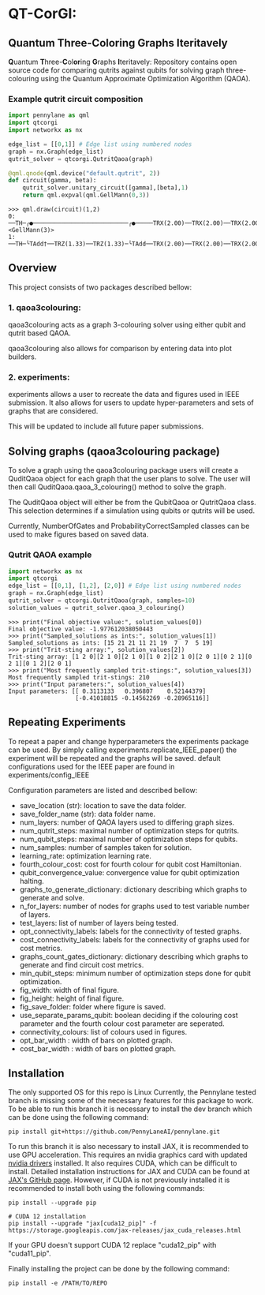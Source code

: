 # QT-CorGI: 
## **Q**uantum **T**hree-**C**ol**or**ing **G**raphs **I**teritavely

**Q**uantum **T**hree-**C**ol**or**ing **G**raphs **I**teritavely:
Repository contains open source code for comparing qutrits against qubits for solving graph three-colouring using the Quantum Approximate Optimization Algorithm (QAOA).

### Example qutrit circuit composition
```python
import pennylane as qml
import qtcorgi
import networkx as nx

edge_list = [[0,1]] # Edge list using numbered nodes
graph = nx.Graph(edge_list)
qutrit_solver = qtcorgi.QutritQaoa(graph)

@qml.qnode(qml.device("default.qutrit", 2))
def circuit(gamma, beta):
    qutrit_solver.unitary_circuit([gamma],[beta],1)
    return qml.expval(qml.GellMann(0,3))
```
```pycon
>>> qml.draw(circuit)(1,2)
0: ──TH─╭●───────────────────────────╭●─────TRX(2.00)──TRX(2.00)──TRX(2.00)─┤  <GellMann(3)>
1: ──TH─╰TAdd†──TRZ(1.33)──TRZ(1.33)─╰TAdd──TRX(2.00)──TRX(2.00)──TRX(2.00)─┤    
```

## Overview
This project consists of two packages described bellow:
### 1. qaoa3colouring:
qaoa3colouring acts as a graph 3-colouring solver using either qubit and qutrit based QAOA. 

qaoa3colouring also allows for comparison by entering data into plot builders.

### 2. experiments:
experiments allows a user to recreate the data and figures used in IEEE submission. It also allows for users to update hyper-parameters and sets of graphs that are considered.

This will be updated to include all future paper submissions.

## Solving graphs (qaoa3colouring package)
To solve a graph using the qaoa3colouring package users will create a QuditQaoa object for each graph that the user plans to solve.
The user will then call QuditQaoa.qaoa_3_colouring() method to solve the graph.

The QuditQaoa object will either be from the QubitQaoa or QutritQaoa class. This selection determines if a simulation using qubits or qutrits will be used.

Currently, NumberOfGates and ProbabilityCorrectSampled classes can be used to make figures based on saved data.

### Qutrit QAOA example
```python
import networkx as nx
import qtcorgi
edge_list = [[0,1], [1,2], [2,0]] # Edge list using numbered nodes
graph = nx.Graph(edge_list)
qutrit_solver = qtcorgi.QutritQaoa(graph, samples=10)
solution_values = qutrit_solver.qaoa_3_colouring()
```

```pycon
>>> print("Final objective value:", solution_values[0])
Final objective value: -1.977612038050443
>>> print("Sampled_solutions as ints:", solution_values[1])
Sampled_solutions as ints: [15 21 21 11 21 19  7  7  5 19]
>>> print("Trit-sting array:", solution_values[2])
Trit-sting array: [1 2 0][2 1 0][2 1 0][1 0 2][2 1 0][2 0 1][0 2 1][0 2 1][0 1 2][2 0 1]
>>> print("Most frequently sampled trit-stings:", solution_values[3])
Most frequently sampled trit-stings: 210
>>> print("Input parameters:", solution_values[4])
Input parameters: [[ 0.3113133   0.396807    0.52144379]
                   [-0.41018815 -0.14562269 -0.28965116]]
```

## Repeating Experiments

To repeat a paper and change hyperparameters the experiments package can be used.
By simply calling experiments.replicate_IEEE_paper() the experiment will be repeated and the graphs will be saved.
default configurations used for the IEEE paper are found in experiments/config_IEEE

Configuration parameters are listed and described bellow:

- save_location (str): location to save the data folder.
- save_folder_name (str): data folder name.
- num_layers: number of QAOA layers used to differing graph sizes.
- num_qutrit_steps: maximal number of optimization steps for qutrits.
- num_qubit_steps: maximal number of optimization steps for qubits.
- num_samples: number of samples taken for solution.
- learning_rate: optimization learning rate.
- fourth_colour_cost: cost for fourth colour for qubit cost Hamiltonian.
- qubit_convergence_value: convergence value for qubit optimization halting.
- graphs_to_generate_dictionary: dictionary describing which graphs to generate and solve.
- n_for_layers: number of nodes for graphs used to test variable number of layers. 
- test_layers: list of number of layers being tested.
- opt_connectivity_labels: labels for the connectivity of tested graphs.
- cost_connectivity_labels: labels for the connectivity of graphs used for cost metrics.
- graphs_count_gates_dictionary: dictionary describing which graphs to generate and find circuit cost metrics.
- min_qubit_steps: minimum number of optimization steps done for qubit optimization.
- fig_width: width of final figure.
- fig_height: height of final figure.
- fig_save_folder: folder where figure is saved.
- use_separate_params_qubit: boolean deciding if the colouring cost parameter and the fourth colour cost parameter are seperated.
- connectivity_colours: list of colours used in figures.
- opt_bar_width : width of bars on plotted graph.
- cost_bar_width : width of bars on plotted graph.

## Installation
The only supported OS for this repo is Linux
Currently, the Pennylane tested branch is missing some of the necessary features for this package to work. 
To be able to run this branch it is necessary to install the dev branch which can be done using the following command:
```commandline
pip install git+https://github.com/PennyLaneAI/pennylane.git
```
To run this branch it is also necessary to install JAX, it is recommended to use GPU acceleration.
This requires an nvidia graphics card with updated [nvidia drivers](https://www.nvidia.com/download/index.aspx) installed.
It also requires CUDA, which can be difficult to install.
Detailed installation instructions for JAX and CUDA can be found at [JAX's GitHub page](https://github.com/google/jax).
However, if CUDA is not previously installed it is recommended to install both using the following commands:
```commandline
pip install --upgrade pip

# CUDA 12 installation
pip install --upgrade "jax[cuda12_pip]" -f https://storage.googleapis.com/jax-releases/jax_cuda_releases.html
```
If your GPU doesn't support CUDA 12 replace "cuda12_pip" with "cuda11_pip".

Finally installing the project can be done by the following command:
```commandline
pip install -e /PATH/TO/REPO
```
    

